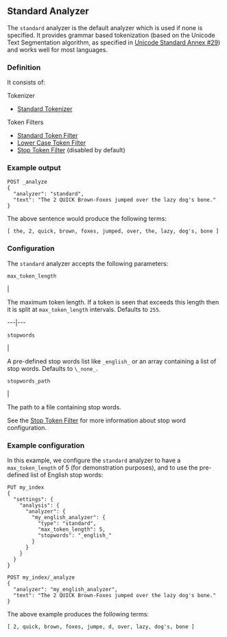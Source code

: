 ## Standard Analyzer

The `standard` analyzer is the default analyzer which is used if none is specified. It provides grammar based tokenization (based on the Unicode Text Segmentation algorithm, as specified in [Unicode Standard Annex #29](http://unicode.org/reports/tr29/)) and works well for most languages.

### Definition

It consists of:

Tokenizer 
    

  * [Standard Tokenizer](analysis-standard-tokenizer.html)



Token Filters 
    

  * [Standard Token Filter](analysis-standard-tokenfilter.html)
  * [Lower Case Token Filter](analysis-lowercase-tokenfilter.html)
  * [Stop Token Filter](analysis-stop-tokenfilter.html) (disabled by default) 



### Example output
    
    
    POST _analyze
    {
      "analyzer": "standard",
      "text": "The 2 QUICK Brown-Foxes jumped over the lazy dog's bone."
    }

The above sentence would produce the following terms:
    
    
    [ the, 2, quick, brown, foxes, jumped, over, the, lazy, dog's, bone ]

### Configuration

The `standard` analyzer accepts the following parameters:

`max_token_length`

| 

The maximum token length. If a token is seen that exceeds this length then it is split at `max_token_length` intervals. Defaults to `255`.   
  
---|---  
  
`stopwords`

| 

A pre-defined stop words list like `_english_` or an array containing a list of stop words. Defaults to `\_none_`.   
  
`stopwords_path`

| 

The path to a file containing stop words.   
  
See the [Stop Token Filter](analysis-stop-tokenfilter.html) for more information about stop word configuration.

### Example configuration

In this example, we configure the `standard` analyzer to have a `max_token_length` of 5 (for demonstration purposes), and to use the pre-defined list of English stop words:
    
    
    PUT my_index
    {
      "settings": {
        "analysis": {
          "analyzer": {
            "my_english_analyzer": {
              "type": "standard",
              "max_token_length": 5,
              "stopwords": "_english_"
            }
          }
        }
      }
    }
    
    POST my_index/_analyze
    {
      "analyzer": "my_english_analyzer",
      "text": "The 2 QUICK Brown-Foxes jumped over the lazy dog's bone."
    }

The above example produces the following terms:
    
    
    [ 2, quick, brown, foxes, jumpe, d, over, lazy, dog's, bone ]
